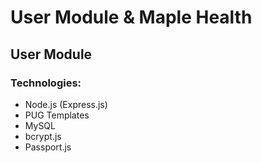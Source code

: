 # User Module & Maple Health

## User Module

### Technologies:
<ul>
  <li>Node.js (Express.js)</li>
  <li>PUG Templates</li>
  <li>MySQL</li>
  <li>bcrypt.js</li>
  <li>Passport.js</li>
</ul>
